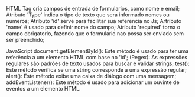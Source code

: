 HTML
Tag <imput> cria campos de entrada de formularios, como nome e email;
Atributo 'Type' indica o tipo de texto que sera informado nomes ou numeros;
Atributo 'id' serve para facilitar sua referencia no Js;
Artributo 'name' é usado para definir nome do campo;
Atributo 'required' torna o campo obrigatorio, fazendo que o formulario nao possa ser enviado sem ser preenchido;

JavaScript
document.getElementById(): Este método é usado para ter uma referência a um elemento HTML com base no 'id';
(Regex): As expressões regulares são padrões de texto usados para buscar e validar strings;
test(): Este método verifica se uma string corresponde a uma expressão regular;
alert(): Este método exibe uma caixa de diálogo com uma mensagem;
addEventListener(): Este método é usado para adicionar um ouvinte de eventos a um elemento HTML.
